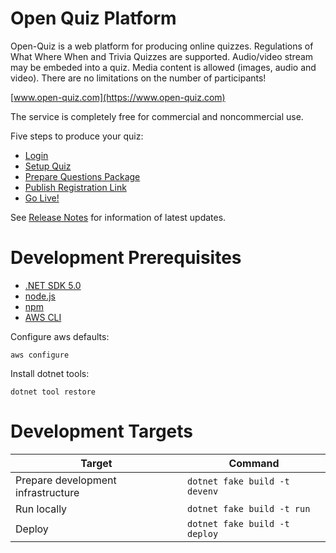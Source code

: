 # Open Quiz Platform

Open-Quiz is a web platform for producing online quizzes. Regulations of What Where When and Trivia Quizzes are supported. Audio/video stream may be embeded into a quiz. Media content is allowed (images, audio and video). There are no limitations on the number of participants!

[www.open-quiz.com](https://www.open-quiz.com)

The service is completely free for commercial and noncommercial use.

Five steps to produce your quiz:

* [Login](https://www.open-quiz.com/login)
* [Setup Quiz](https://github.com/usix79/openquiz/blob/master/src/Client/public/manual.html#p2)
* [Prepare Questions Package](https://github.com/usix79/openquiz/blob/master/src/Client/public/manual.html#p3)
* [Publish Registration Link](https://github.com/usix79/openquiz/blob/master/src/Client/public/manual.html#p5.1)
* [Go Live!](https://github.com/usix79/openquiz/blob/master/src/Client/public/manual.html#p5.2)

See [Release Notes](https://github.com/usix79/openquiz/blob/master/RELEASE_NOTES.md) for information of latest updates.

# Development Prerequisites

 * [.NET SDK 5.0](https://dotnet.microsoft.com/download/dotnet-core/)
 * [node.js](https://nodejs.org/)
 * [npm](https://www.npmjs.com/)
 * [AWS CLI](https://docs.aws.amazon.com/cli/latest/userguide/install-cliv2.html)

Configure aws defaults:
```
aws configure
```

Install dotnet tools:
```
dotnet tool restore
```

# Development Targets

| Target | Command |
| ------ | ------- |
| Prepare development infrastructure | `dotnet fake build -t devenv` |
| Run locally | `dotnet fake build -t run` |
| Deploy | `dotnet fake build -t deploy` |
